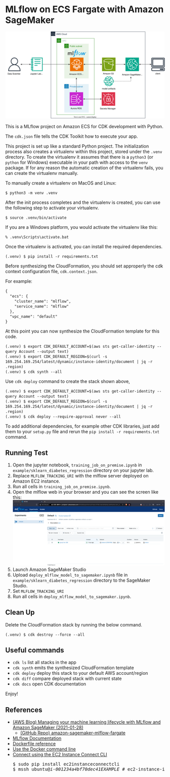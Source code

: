 
# MLflow on ECS Fargate with Amazon SageMaker

![mlflow-ecs-sagemaker-arch](./mlflow-ecs-sagemaker-arch.svg)

This is a MLflow project on Amazon ECS for CDK development with Python.

The `cdk.json` file tells the CDK Toolkit how to execute your app.

This project is set up like a standard Python project. The initialization
process also creates a virtualenv within this project, stored under the `.venv`
directory.  To create the virtualenv it assumes that there is a `python3`
(or `python` for Windows) executable in your path with access to the `venv`
package. If for any reason the automatic creation of the virtualenv fails,
you can create the virtualenv manually.

To manually create a virtualenv on MacOS and Linux:

```
$ python3 -m venv .venv
```

After the init process completes and the virtualenv is created, you can use the following
step to activate your virtualenv.

```
$ source .venv/bin/activate
```

If you are a Windows platform, you would activate the virtualenv like this:

```
% .venv\Scripts\activate.bat
```

Once the virtualenv is activated, you can install the required dependencies.

```
(.venv) $ pip install -r requirements.txt
```

Before synthesizing the CloudFormation, you should set approperly the cdk context configuration file, `cdk.context.json`.

For example:

```
{
  "ecs": {
    "cluster_name": "mlflow",
    "service_name": "mlflow"
  },
  "vpc_name": "default"
}
```

At this point you can now synthesize the CloudFormation template for this code.

```
(.venv) $ export CDK_DEFAULT_ACCOUNT=$(aws sts get-caller-identity --query Account --output text)
(.venv) $ export CDK_DEFAULT_REGION=$(curl -s 169.254.169.254/latest/dynamic/instance-identity/document | jq -r .region)
(.venv) $ cdk synth --all
```

Use `cdk deploy` command to create the stack shown above,

```
(.venv) $ export CDK_DEFAULT_ACCOUNT=$(aws sts get-caller-identity --query Account --output text)
(.venv) $ export CDK_DEFAULT_REGION=$(curl -s 169.254.169.254/latest/dynamic/instance-identity/document | jq -r .region)
(.venv) $ cdk deploy --require-approval never --all
```

To add additional dependencies, for example other CDK libraries, just add
them to your `setup.py` file and rerun the `pip install -r requirements.txt`
command.


## Running Test

1. Open the jupyter notebook, `training_job_on_premise.ipynb` in `example/sklearn_diabetes_regression` directory on your jupyter lab.
2. Replace `MLFLOW_TRACKING_URI` with the mlflow server deployed on Amazon EC2 instance.
3. Run all cells in `training_job_on_premise.ipynb`.
4. Open the mlflow web in your browser and you can see the screen like this:
   ![mlflow-v2.6.0-web-ui](./mlflow-v2.6.0-web-ui.png)
5. Launch Amazon SageMaker Studio
6. Upload `deploy_mlflow_model_to_sagemaker.ipynb` file in `example/sklearn_diabetes_regression` directory to the SageMaker Studio.
7. Set `MLFLOW_TRACKING_URI`
8. Run all cells in `deploy_mlflow_model_to_sagemaker.ipynb`.


## Clean Up

Delete the CloudFormation stack by running the below command.

```
(.venv) $ cdk destroy --force --all
```

## Useful commands

 * `cdk ls`          list all stacks in the app
 * `cdk synth`       emits the synthesized CloudFormation template
 * `cdk deploy`      deploy this stack to your default AWS account/region
 * `cdk diff`        compare deployed stack with current state
 * `cdk docs`        open CDK documentation

Enjoy!

## References

 * [(AWS Blog) Managing your machine learning lifecycle with MLflow and Amazon SageMaker (2021-01-28)](https://aws.amazon.com/blogs/machine-learning/managing-your-machine-learning-lifecycle-with-mlflow-and-amazon-sagemaker/)
   * [(GitHub Repo) amazon-sagemaker-mlflow-fargate](https://github.com/ksmin23/amazon-sagemaker-mlflow-fargate)
 * [MLflow Documentation](https://mlflow.org/docs/latest/index.html)
 * [Dockerfile reference](https://docs.docker.com/engine/reference/builder/)
 * [Use the Docker command line](https://docs.docker.com/engine/reference/commandline/cli/)
 * [Connect using the EC2 Instance Connect CLI](https://docs.aws.amazon.com/AWSEC2/latest/UserGuide/ec2-instance-connect-methods.html#ec2-instance-connect-connecting-ec2-cli)
   <pre>
   $ sudo pip install ec2instanceconnectcli
   $ mssh ubuntu@<i>i-001234a4bf70dec41EXAMPLE</i> # ec2-instance-id with <i>ubuntu</i> user
   </pre>